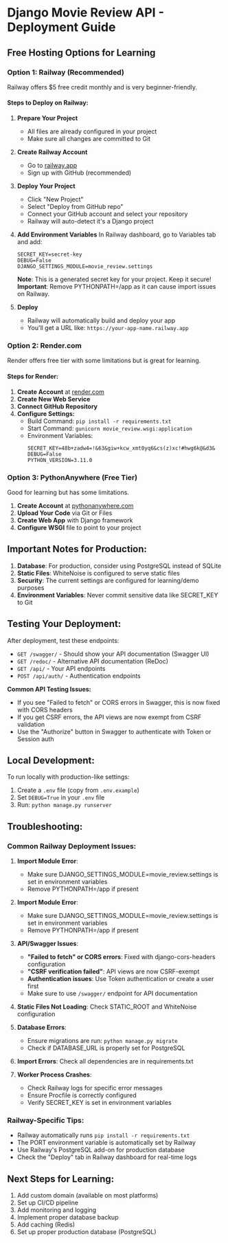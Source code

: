 # Django Movie Review API - Deployment Guide

## Free Hosting Options for Learning

### Option 1: Railway (Recommended)
Railway offers $5 free credit monthly and is very beginner-friendly.

#### Steps to Deploy on Railway:

1. **Prepare Your Project**
   - All files are already configured in your project
   - Make sure all changes are committed to Git

2. **Create Railway Account**
   - Go to [railway.app](https://railway.app)
   - Sign up with GitHub (recommended)

3. **Deploy Your Project**
   - Click "New Project"
   - Select "Deploy from GitHub repo"
   - Connect your GitHub account and select your repository
   - Railway will auto-detect it's a Django project

4. **Add Environment Variables**
   In Railway dashboard, go to Variables tab and add:
   ```
   SECRET_KEY=secret-key
   DEBUG=False
   DJANGO_SETTINGS_MODULE=movie_review.settings
   ```
   
   **Note**: This is a generated secret key for your project. Keep it secure!
   **Important**: Remove PYTHONPATH=/app as it can cause import issues on Railway.

5. **Deploy**
   - Railway will automatically build and deploy your app
   - You'll get a URL like: `https://your-app-name.railway.app`

### Option 2: Render.com
Render offers free tier with some limitations but is great for learning.

#### Steps for Render:

1. **Create Account** at [render.com](https://render.com)
2. **Create New Web Service**
3. **Connect GitHub Repository**
4. **Configure Settings:**
   - Build Command: `pip install -r requirements.txt`
   - Start Command: `gunicorn movie_review.wsgi:application`
   - Environment Variables:
     ```
     SECRET_KEY=48b+zadw4=!&63&giw+kcw_xmt0yq6&cs(z)xc!#hwg6k@&d3&
     DEBUG=False
     PYTHON_VERSION=3.11.0
     ```

### Option 3: PythonAnywhere (Free Tier)
Good for learning but has some limitations.

1. **Create Account** at [pythonanywhere.com](https://pythonanywhere.com)
2. **Upload Your Code** via Git or Files
3. **Create Web App** with Django framework
4. **Configure WSGI** file to point to your project

## Important Notes for Production:

1. **Database**: For production, consider using PostgreSQL instead of SQLite
2. **Static Files**: WhiteNoise is configured to serve static files
3. **Security**: The current settings are configured for learning/demo purposes
4. **Environment Variables**: Never commit sensitive data like SECRET_KEY to Git

## Testing Your Deployment:

After deployment, test these endpoints:
- `GET /swagger/` - Should show your API documentation (Swagger UI)
- `GET /redoc/` - Alternative API documentation (ReDoc)
- `GET /api/` - Your API endpoints
- `POST /api/auth/` - Authentication endpoints

**Common API Testing Issues:**
- If you see "Failed to fetch" or CORS errors in Swagger, this is now fixed with CORS headers
- If you get CSRF errors, the API views are now exempt from CSRF validation
- Use the "Authorize" button in Swagger to authenticate with Token or Session auth

## Local Development:

To run locally with production-like settings:
1. Create a `.env` file (copy from `.env.example`)
2. Set `DEBUG=True` in your `.env` file
3. Run: `python manage.py runserver`

## Troubleshooting:

### Common Railway Deployment Issues:

1. **Import Module Error**: 
   - Make sure DJANGO_SETTINGS_MODULE=movie_review.settings is set in environment variables
   - Remove PYTHONPATH=/app if present

2. **Import Module Error**: 
   - Make sure DJANGO_SETTINGS_MODULE=movie_review.settings is set in environment variables
   - Remove PYTHONPATH=/app if present

3. **API/Swagger Issues**:
   - **"Failed to fetch" or CORS errors**: Fixed with django-cors-headers configuration
   - **"CSRF verification failed"**: API views are now CSRF-exempt
   - **Authentication issues**: Use Token authentication or create a user first
   - Make sure to use `/swagger/` endpoint for API documentation

4. **Static Files Not Loading**: Check STATIC_ROOT and WhiteNoise configuration

3. **Database Errors**: 
   - Ensure migrations are run: `python manage.py migrate`
   - Check if DATABASE_URL is properly set for PostgreSQL

4. **Import Errors**: Check all dependencies are in requirements.txt

5. **Worker Process Crashes**:
   - Check Railway logs for specific error messages
   - Ensure Procfile is correctly configured
   - Verify SECRET_KEY is set in environment variables

### Railway-Specific Tips:
- Railway automatically runs `pip install -r requirements.txt`
- The PORT environment variable is automatically set by Railway
- Use Railway's PostgreSQL add-on for production database
- Check the "Deploy" tab in Railway dashboard for real-time logs

## Next Steps for Learning:

1. Add custom domain (available on most platforms)
2. Set up CI/CD pipeline
3. Add monitoring and logging
4. Implement proper database backup
5. Add caching (Redis)
6. Set up proper production database (PostgreSQL)

